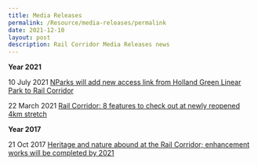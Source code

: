 ```yaml
---
title: Media Releases
permalink: /Resource/media-releases/permalink
date: 2021-12-10
layout: post
description: Rail Corridor Media Releases news
---
```

**Year 2021**

10 July 2021
[NParks will add new access link from Holland Green Linear Park to Rail Corridor](https://www.straitstimes.com/singapore/environment/nparks-will-add-new-access-link-from-holland-green-linear-park-to-rail)

22 March 2021
[Rail Corridor: 8 features to check out at newly reopened 4km stretch](https://www.straitstimes.com/singapore/multiple-improvements-made-to-newly-reopened-4km-stretch-of-rail-corridor )


**Year 2017**

21 Oct 2017 [Heritage and nature abound at the Rail Corridor; enhancement works will be completed by 2021](https://www.straitstimes.com/singapore/environment/heritage-and-nature-abound-at-the-rail-corridor-enhancement-works-will-be)